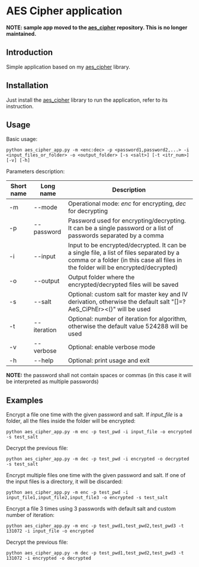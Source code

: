# AES Cipher application

**NOTE: sample app moved to the [aes_cipher](https://github.com/ebellocchia/aes_cipher) repository. This is no longer maintained.**

## Introduction

Simple application based on my [aes_cipher](https://github.com/ebellocchia/aes_cipher) library.

## Installation

Just install the [aes_cipher](https://github.com/ebellocchia/aes_cipher) library to run the application, refer to its instruction.

## Usage

Basic usage:

    python aes_cipher_app.py -m <enc:dec> -p <password1,password2,...> -i <input_files_or_folder> -o <output_folder> [-s <salt>] [-t <itr_num>] [-v] [-h]

Parameters description:

|Short name|Long name|Description|
|---|---|---|
|-m|--mode|Operational mode: *enc* for encrypting, *dec* for decrypting|
|-p|--password|Password used for encrypting/decrypting. It can be a single password or a list of passwords separated by a comma|
|-i|--input|Input to be encrypted/decrypted. It can be a single file, a list of files separated by a comma or a folder (in this case all files in the folder will be encrypted/decrypted)|
|-o|--output|Output folder where the encrypted/decrypted files will be saved|
|-s|--salt|Optional: custom salt for master key and IV derivation, otherwise the default salt "[]=?AeS_CiPhEr><()" will be used|
|-t|--iteration|Optional: number of iteration for algorithm, otherwise the default value 524288 will be used|
|-v|--verbose|Optional: enable verbose mode|
|-h|--help|Optional: print usage and exit|

**NOTE:** the password shall not contain spaces or commas (in this case it will be interpreted as multiple passwords)

## Examples

Encrypt a file one time with the given password and salt. If *input_file* is a folder, all the files inside the folder will be encrypted:

    python aes_cipher_app.py -m enc -p test_pwd -i input_file -o encrypted -s test_salt

Decrypt the previous file:

    python aes_cipher_app.py -m dec -p test_pwd -i encrypted -o decrypted -s test_salt

Encrypt multiple files one time with the given password and salt. If one of the input files is a directory, it will be discarded:

    python aes_cipher_app.py -m enc -p test_pwd -i input_file1,input_file2,input_file3 -o encrypted -s test_salt

Encrypt a file 3 times using 3 passwords with default salt and custom number of iteration:

    python aes_cipher_app.py -m enc -p test_pwd1,test_pwd2,test_pwd3 -t 131072 -i input_file -o encrypted

Decrypt the previous file:

    python aes_cipher_app.py -m dec -p test_pwd1,test_pwd2,test_pwd3 -t 131072 -i encrypted -o decrypted
